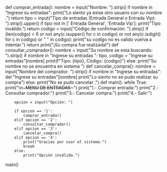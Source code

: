 def comprar_entrada():
    nombre = input("Nombre: ").strip()
    if nombre in "Ingrese su entradas":
        print("Lo siento ya exise otro usuario con su nombre .")
        return
    tipo = input("Tipo de entradas (Entrada General o Entrada Vip): ").strip().upper()
    if tipo not in [' Entrada General', 'Entrada Vip']:
        print("Tipo inválido.")
        return
    codigo = input("Código de confirmación: ").strip()
    if (len(codigo) < 6 or 
        not any(c.isupper() for c in codigo) or 
        not any(c.isdigit() for c in codigo) or 
        " " in codigo):
        print("su codigo no es valido vuelva a intentar.")
        return
    print("¡Su compra fue realizada!")
def consultar_comprador():
    nombre = input("Su nombre se esta buscando: ").strip()
    if nombre in "Ingrese su entradas ":
        tipo, codigo = "Ingrese su entradas"[nombre]
        print(f"Tipo: {tipo}, Código: {codigo}")
    else:
        print("Su nombre no se encuentra en sistema ")
def cancelar_compra():
    nombre = input("Nombre del comprador: ").strip()
    if nombre in "Ingrese su entradas":
        del "Ingrese su entradas"[nombre]
        print("Lo siento no se pudo realizar su compra")
    else:
        print("No se pudo cancelar .")
def main():
    while True:
        print("\n~~~MENU DE ENTRADAS~~~")
        print("1.- Comprar entrada:")
        print("2.- Consultar comprador:")
        print("3.- Cancelar compra:")
        print("4.- Salir:")
        
        opcion = input("Opción: ")

        if opcion == '1':
            comprar_entrada()
        elif opcion == '2':
            consultar_comprador()
        elif opcion == '3':
            cancelar_compra()
        elif opcion == '4':
            print("Gracias por usar el sistema.")
            break
        else:
            print("Opción inválida.")
main()
